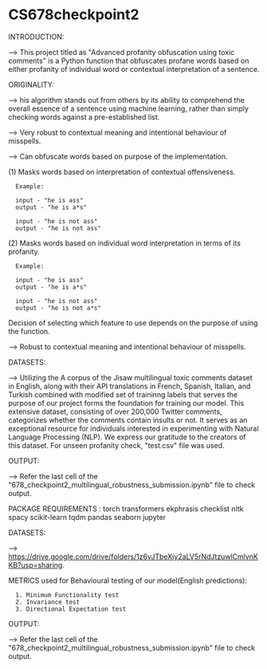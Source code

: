 # CS678checkpoint2

INTRODUCTION:

--> This project titled as "Advanced profanity obfuscation using toxic comments" is a Python function that obfuscates profane words based on either profanity of individual word or contextual interpretation of a sentence.

ORIGINALITY:

--> his algorithm stands out from others by its ability to comprehend the overall essence of a sentence using machine learning, rather than simply checking words against a pre-established list.

--> Very robust to contextual meaning and intentional behaviour of misspells.

--> Can obfuscate words based on purpose of the implementation.


(1) Masks words based on interpretation of contextual offensiveness. 

      Example:
      
      input - "he is ass"
      output - "he is a*s"
      
      input - "he is not ass"
      output - "he is not ass"

(2) Masks words based on individual word interpretation in terms of its profanity.

      Example:
      
      input - "he is ass"
      output - "he is a*s"
      
      input - "he is not ass"
      output - "he is not a*s"

Decision of selecting which feature to use depends on the purpose of using the function.

--> Robust to contextual meaning and intentional behaviour of misspells.

DATASETS:

 --> Utilizing the A corpus of the Jisaw multilingual toxic comments dataset in English, along with their API translations in French, Spanish, Italian, and Turkish combined with modified set of traininng labels that serves the purpose of our project forms the foundation for training our model. This extensive dataset, consisting of over 200,000 Twitter comments, categorizes whether the comments contain insults or not. It serves as an exceptional resource for individuals interested in experimenting with Natural Language Processing (NLP). We express our gratitude to the creators of this dataset. For unseen profanity check, "test.csv" file was used.

OUTPUT:

--> Refer the last cell of the "678_checkpoint2_multilingual_robustness_submission.ipynb" file to check output.

PACKAGE REQUIREMENTS : torch transformers ekphrasis checklist nltk spacy scikit-learn tqdm pandas seaborn jupyter 

DATASETS:

--> https://drive.google.com/drive/folders/1z6vJTbeXiy2aLV5rNdJtzuwlCmlvnKKB?usp=sharing.

METRICS used for Behavioural testing of our model(English predictions):

      1. Minimum Functionality test
      2. Invariance test
      3. Directional Expectation test

OUTPUT:

--> Refer the last cell of the "678_checkpoint2_multilingual_robustness_submission.ipynb" file to check output.
